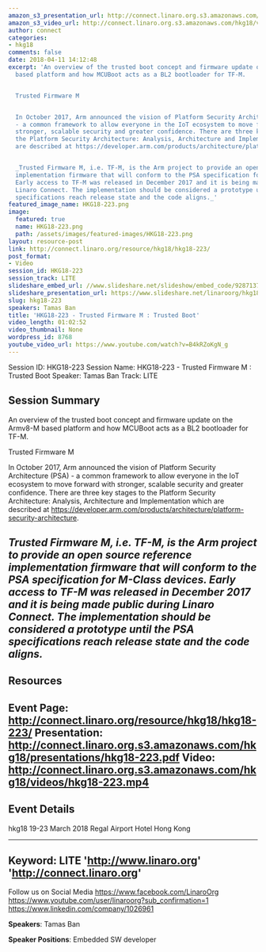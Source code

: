 ```yaml
---
amazon_s3_presentation_url: http://connect.linaro.org.s3.amazonaws.com/hkg18/presentations/hkg18-223.pdf
amazon_s3_video_url: http://connect.linaro.org.s3.amazonaws.com/hkg18/videos/hkg18-223.mp4
author: connect
categories:
- hkg18
comments: false
date: 2018-04-11 14:12:48
excerpt: 'An overview of the trusted boot concept and firmware update on the Armv8-M
  based platform and how MCUBoot acts as a BL2 bootloader for TF-M.


  Trusted Firmware M


  In October 2017, Arm announced the vision of Platform Security Architecture (PSA)
  - a common framework to allow everyone in the IoT ecosystem to move forward with
  stronger, scalable security and greater confidence. There are three key stages to
  the Platform Security Architecture: Analysis, Architecture and Implementation which
  are described at https://developer.arm.com/products/architecture/platform-security-architecture.


  _Trusted Firmware M, i.e. TF-M, is the Arm project to provide an open source reference
  implementation firmware that will conform to the PSA specification for M-Class devices.
  Early access to TF-M was released in December 2017 and it is being made public during
  Linaro Connect. The implementation should be considered a prototype until the PSA
  specifications reach release state and the code aligns._'
featured_image_name: HKG18-223.png
image:
  featured: true
  name: HKG18-223.png
  path: /assets/images/featured-images/HKG18-223.png
layout: resource-post
link: http://connect.linaro.org/resource/hkg18/hkg18-223/
post_format:
- Video
session_id: HKG18-223
session_track: LITE
slideshare_embed_url: //www.slideshare.net/slideshow/embed_code/92871371
slideshare_presentation_url: https://www.slideshare.net/linaroorg/hkg18223-trusted-firmwarem-trusted-boot
slug: hkg18-223
speakers: Tamas Ban
title: 'HKG18-223 - Trusted Firmware M : Trusted Boot'
video_length: 01:02:52
video_thumbnail: None
wordpress_id: 8768
youtube_video_url: https://www.youtube.com/watch?v=B4kRZoKgN_g
---
```


Session ID: HKG18-223
Session Name: HKG18-223 - Trusted Firmware M : Trusted Boot
Speaker: Tamas Ban
Track: LITE


## Session Summary
 An overview of the trusted boot concept and firmware update on the Armv8-M based platform and how MCUBoot acts as a BL2 bootloader for TF-M.

Trusted Firmware M

In October 2017, Arm announced the vision of Platform Security Architecture (PSA) - a common framework to allow everyone in the IoT ecosystem to move forward with stronger, scalable security and greater confidence. There are three key stages to the Platform Security Architecture: Analysis, Architecture and Implementation which are described at https://developer.arm.com/products/architecture/platform-security-architecture.

_Trusted Firmware M, i.e. TF-M, is the Arm project to provide an open source reference implementation firmware that will conform to the PSA specification for M-Class devices. Early access to TF-M was released in December 2017 and it is being made public during Linaro Connect. The implementation should be considered a prototype until the PSA specifications reach release state and the code aligns._
---------------------------------------------------
## Resources
Event Page: http://connect.linaro.org/resource/hkg18/hkg18-223/
Presentation: http://connect.linaro.org.s3.amazonaws.com/hkg18/presentations/hkg18-223.pdf
Video: http://connect.linaro.org.s3.amazonaws.com/hkg18/videos/hkg18-223.mp4
 ---------------------------------------------------
## Event Details
hkg18
19-23 March 2018 
Regal Airport Hotel Hong Kong

---------------------------------------------------
Keyword: LITE
'http://www.linaro.org'
'http://connect.linaro.org'
---------------------------------------------------
Follow us on Social Media
https://www.facebook.com/LinaroOrg
https://www.youtube.com/user/linaroorg?sub_confirmation=1
https://www.linkedin.com/company/1026961

**Speakers**: Tamas Ban

**Speaker Positions**: Embedded SW developer